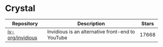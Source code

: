 # Crystal

| Repository                                              | Description                                      | Stars |
| ------------------------------------------------------- | ------------------------------------------------ | ----- |
| [iv-org/invidious](https://github.com/iv-org/invidious) | Invidious is an alternative front-end to YouTube | 17668 |
